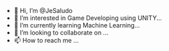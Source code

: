 - 👋 Hi, I’m @JeSaludo
- 👀 I’m interested in Game Developing using UNITY...
- 🌱 I’m currently learning Machine Learning...
- 💞️ I’m looking to collaborate on ...
- 📫 How to reach me ...

<!---
JeSaludo/JeSaludo is a ✨ special ✨ repository because its `README.md` (this file) appears on your GitHub profile.
You can click the Preview link to take a look at your changes.
--->
